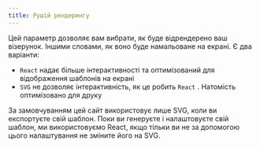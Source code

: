 ```yaml
---
title: Рушій рендерингу
---
```


Цей параметр дозволяє вам вибрати, як буде відрендерено ваш візерунок. Іншими словами, як воно буде намальоване на екрані.  Є два варіанти:

- `React` надає більше інтерактивності та оптимізований для відображення шаблонів на екрані
- `SVG` не дозволяє інтерактивність, як це робить `React` . Натомість оптимізовано для друку

За замовчуванням цей сайт використовує лише SVG, коли ви експортуєте свій шаблон. Поки ви генеруєте і налаштовуєте свій шаблон, ми використовуємо React, якщо тільки ви не за допомогою цього налаштування не зміните його на SVG.

